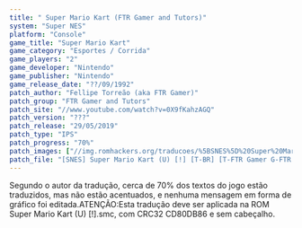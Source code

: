 ```yaml
---
title: " Super Mario Kart (FTR Gamer and Tutors)"
system: "Super NES"
platform: "Console"
game_title: "Super Mario Kart"
game_category: "Esportes / Corrida"
game_players: "2"
game_developer: "Nintendo"
game_publisher: "Nintendo"
game_release_date: "??/09/1992"
patch_author: "Fellipe Torreão (aka FTR Gamer)"
patch_group: "FTR Gamer and Tutors"
patch_site: "//www.youtube.com/watch?v=0X9fKahzAGQ"
patch_version: "???"
patch_release: "29/05/2019"
patch_type: "IPS"
patch_progress: "70%"
patch_images: ["//img.romhackers.org/traducoes/%5BSNES%5D%20Super%20Mario%20Kart%20-%20FTR%20Gamer%20-%201.png","//img.romhackers.org/traducoes/%5BSNES%5D%20Super%20Mario%20Kart%20-%20FTR%20Gamer%20-%202.png","//img.romhackers.org/traducoes/%5BSNES%5D%20Super%20Mario%20Kart%20-%20FTR%20Gamer%20-%203.png"]
patch_file: "[SNES] Super Mario Kart (U) [!] [T-BR] [T-FTR Gamer G-FTR Gamer and Tutors] [P-70% A-2019].zip"
---
```

Segundo o autor da tradução, cerca de 70% dos textos do jogo estão traduzidos, mas não estão acentuados, e nenhuma mensagem em forma de gráfico foi editada.ATENÇÃO:Esta tradução deve ser aplicada na ROM Super Mario Kart (U) [!].smc, com CRC32 CD80DB86 e sem cabeçalho.